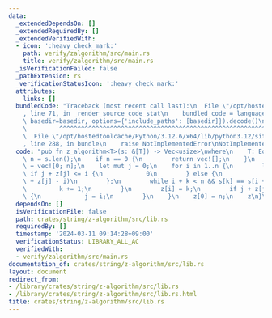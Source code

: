 ```yaml
---
data:
  _extendedDependsOn: []
  _extendedRequiredBy: []
  _extendedVerifiedWith:
  - icon: ':heavy_check_mark:'
    path: verify/zalgorithm/src/main.rs
    title: verify/zalgorithm/src/main.rs
  _isVerificationFailed: false
  _pathExtension: rs
  _verificationStatusIcon: ':heavy_check_mark:'
  attributes:
    links: []
  bundledCode: "Traceback (most recent call last):\n  File \"/opt/hostedtoolcache/Python/3.12.6/x64/lib/python3.12/site-packages/onlinejudge_verify/documentation/build.py\"\
    , line 71, in _render_source_code_stat\n    bundled_code = language.bundle(stat.path,\
    \ basedir=basedir, options={'include_paths': [basedir]}).decode()\n          \
    \         ^^^^^^^^^^^^^^^^^^^^^^^^^^^^^^^^^^^^^^^^^^^^^^^^^^^^^^^^^^^^^^^^^^^^^^^^^^^^^^^^^\n\
    \  File \"/opt/hostedtoolcache/Python/3.12.6/x64/lib/python3.12/site-packages/onlinejudge_verify/languages/rust.py\"\
    , line 288, in bundle\n    raise NotImplementedError\nNotImplementedError\n"
  code: "pub fn z_algorithm<T>(s: &[T]) -> Vec<usize>\nwhere\n    T: Eq,\n{\n    let\
    \ n = s.len();\n    if n == 0 {\n        return vec![];\n    }\n    let mut z\
    \ = vec![0; n];\n    let mut j = 0;\n    for i in 1..n {\n        let mut k =\
    \ if j + z[j] <= i {\n            0\n        } else {\n            z[i - j].min(j\
    \ + z[j] - i)\n        };\n        while i + k < n && s[k] == s[i + k] {\n   \
    \         k += 1;\n        }\n        z[i] = k;\n        if j + z[j] < i + z[i]\
    \ {\n            j = i;\n        }\n    }\n    z[0] = n;\n    z\n}\n"
  dependsOn: []
  isVerificationFile: false
  path: crates/string/z-algorithm/src/lib.rs
  requiredBy: []
  timestamp: '2024-03-11 09:14:28+09:00'
  verificationStatus: LIBRARY_ALL_AC
  verifiedWith:
  - verify/zalgorithm/src/main.rs
documentation_of: crates/string/z-algorithm/src/lib.rs
layout: document
redirect_from:
- /library/crates/string/z-algorithm/src/lib.rs
- /library/crates/string/z-algorithm/src/lib.rs.html
title: crates/string/z-algorithm/src/lib.rs
---
```

